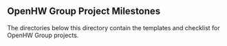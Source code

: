 ## OpenHW Group Project Milestones
The directories below this directory contain the templates and checklist for OpenHW Group projects.
